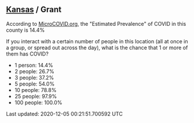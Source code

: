 
## [Kansas](/united-states/kansas) / Grant

According to [MicroCOVID.org](http://microcovid.org),
the "Estimated Prevalence" of COVID in this county is 14.4%

If you interact with a certain number of people in this location
(all at once in a group, or spread out across the day), what is the chance that
1 or more of them has COVID?

- 1 person: 14.4%
- 2 people: 26.7%
- 3 people: 37.2%
- 5 people: 54.0%
- 10 people: 78.8%
- 25 people: 97.9%
- 100 people: 100.0%

Last updated: 2020-12-05 00:21:51.700592 UTC

